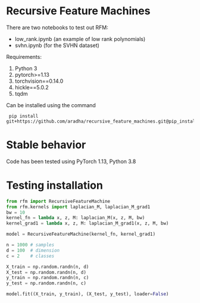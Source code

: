 # Recursive Feature Machines

There are two notebooks to test out RFM: 
- low_rank.ipynb (an example of low rank polynomials)
- svhn.ipynb (for the SVHN dataset)

Requirements:
1. Python 3
2. pytorch>=1.13
3. torchvision==0.14.0
4. hickle==5.0.2
5. tqdm

Can be installed using the command
```
 pip install git+https://github.com/aradha/recursive_feature_machines.git@pip_install
```

# Stable behavior
Code has been tested using PyTorch 1.13, Python 3.8

# Testing installation
```python
from rfm import RecursiveFeatureMachine
from rfm.kernels import laplacian_M, laplacian_M_grad1
bw = 10
kernel_fn = lambda x, z, M: laplacian_M(x, z, M, bw)
kernel_grad1 = lambda x, z, M: laplacian_M_grad1(x, z, M, bw)

model = RecursiveFeatureMachine(kernel_fn, kernel_grad1)

n = 1000 # samples
d = 100  # dimension
c = 2    # classes

X_train = np.random.randn(n, d)
X_test = np.random.randn(n, d)
y_train = np.random.randn(n, c)
y_test = np.random.randn(n, c)

model.fit((X_train, y_train), (X_test, y_test), loader=False)
```

